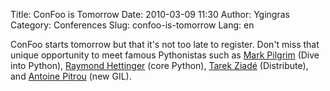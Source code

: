 Title: ConFoo is Tomorrow
Date: 2010-03-09 11:30
Author: Ygingras
Category: Conferences
Slug: confoo-is-tomorrow
Lang: en

<!--:en-->

ConFoo starts tomorrow but that it's not too late to register. Don't
miss that unique opportunity to meet famous Pythonistas such as [Mark
Pilgrim][] (Dive into Python), [Raymond Hettinger][] (core Python),
[Tarek Ziadé][] (Distribute), and [Antoine Pitrou][] (new GIL).

<!--:-->

</p>

  [Mark Pilgrim]: http://confoo.ca/en/2010/session/html5-where-are-we-now
  [Raymond Hettinger]: http://confoo.ca/en/2010/session/python-tips-tricks-and-idioms
  [Tarek Ziadé]: http://confoo.ca/en/2010/session/le-packaging-avec-python
  [Antoine Pitrou]: http://confoo.ca/en/2010/session/web-et-python-optimiser-vos-applications
